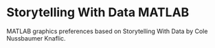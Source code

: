 # Storytelling With Data MATLAB
MATLAB graphics preferences based on Storytelling With Data by Cole Nussbaumer Knaflic.

